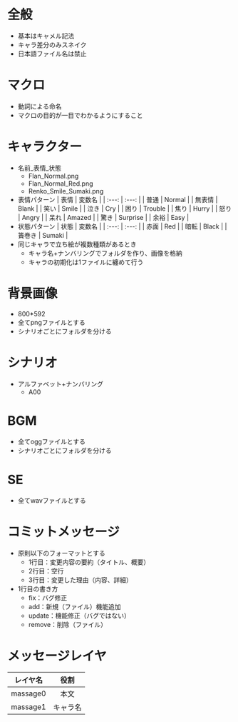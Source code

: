 # 全般
- 基本はキャメル記法
- キャラ差分のみスネイク
- 日本語ファイル名は禁止

# マクロ
- 動詞による命名
- マクロの目的が一目でわかるようにすること

# キャラクター
- 名前_表情_状態
    - Flan_Normal.png
    - Flan_Normal_Red.png
    - Renko_Smile_Sumaki.png
- 表情パターン
    | 表情 | 変数名 |
    | :---: | :---: |
    | 普通 | Normal | 
    | 無表情 | Blank | 
    | 笑い | Smile | 
    | 泣き | Cry | 
    | 困り | Trouble | 
    | 焦り | Hurry | 
    | 怒り | Angry | 
    | 呆れ | Amazed | 
    | 驚き | Surprise | 
    | 余裕 | Easy | 
- 状態パターン
    | 状態 | 変数名 |
    | :---: | :---: |
    | 赤面 | Red | 
    | 暗転 | Black | 
    | 簀巻き | Sumaki | 
- 同じキャラで立ち絵が複数種類があるとき
    - キャラ名+ナンバリングでフォルダを作り、画像を格納
    - キャラの初期化は1ファイルに纏めて行う

# 背景画像
- 800*592
- 全てpngファイルとする
- シナリオごとにフォルダを分ける

# シナリオ
- アルファベット+ナンバリング
    - A00

# BGM
- 全てoggファイルとする
- シナリオごとにフォルダを分ける

# SE
- 全てwavファイルとする

# コミットメッセージ
- 原則以下のフォーマットとする
    - 1行目：変更内容の要約（タイトル、概要）
    - 2行目：空行
    - 3行目：変更した理由（内容、詳細）
- 1行目の書き方
    - fix：バグ修正
    - add：新規（ファイル）機能追加
    - update：機能修正（バグではない）
    - remove：削除（ファイル）

# メッセージレイヤ
| レイヤ名 | 役割 |
| :---: | :---: |
| massage0 | 本文 | 
| massage1 | キャラ名 | 